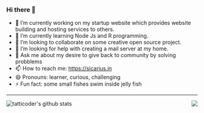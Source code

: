 ### Hi there 👋

<!--
**tatticoder/tatticoder** is a ✨ _special_ ✨ repository because its `README.md` (this file) appears on your GitHub profile.
[![Top Langs](https://github-readme-stats.vercel.app/api/top-langs/?username=tatticoder&hideRepos=heartbeat)](https://github.com/tatticoder/github-readme-stats)
Here are some ideas to get you started:
-->

- 🔭 I’m currently working on my startup website which provides website building and hosting services to others.
- 🌱 I’m currently learning Node Js and R programming.
- 👯 I’m looking to collaborate on some creative open source project.
- 🤔 I’m looking for help with creating a mail server at my home.
- 💬 Ask me about my desire to give back to community by solving probblems
- 📫 How to reach me: https://sicarius.in
- 😄 Pronouns: learner, curious, challenging
- ⚡ Fun fact: some small fishes swim inside jelly fish 
---
![tatticoder's github stats](https://github-readme-stats.vercel.app/api?username=tatticoder&count_private=true&show_icons=true&hide_border=true)
<a href="https://sicarius.in">
  <img align="right" src="https://github-readme-stats.vercel.app/api/top-langs/?username=tatticoder" />
</a>
